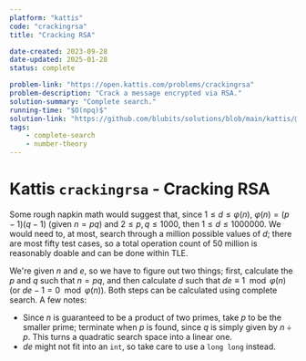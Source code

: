 ```yaml
---
platform: "kattis"
code: "crackingrsa"
title: "Cracking RSA"

date-created: 2023-09-28
date-updated: 2025-01-28
status: complete

problem-link: "https://open.kattis.com/problems/crackingrsa"
problem-description: "Crack a message encrypted via RSA."
solution-summary: "Complete search."
running-time: "$O(npq)$"
solution-link: "https://github.com/blubits/solutions/blob/main/kattis/@solved/crackingrsa/crackingrsa.cpp"
tags:
    - complete-search
    - number-theory
---
```


# Kattis `crackingrsa` - Cracking RSA

Some rough napkin math would suggest that, since $1 \le d \le \varphi(n)$, $\varphi(n) = (p-1)(q-1)$ (given $n = pq$) and $2 \le p, q \le 1000$, then $1 \le d \le 1000000$. We would need to, at most, search through a million possible values of $d$; there are most fifty test cases, so a total operation count of 50 million is reasonably doable and can be done within TLE.

We're given $n$ and $e$, so we have to figure out two things; first, calculate the $p$ and $q$ such that $n = pq$, and then calculate $d$ such that $de \equiv 1\mod \varphi(n)$ (or $de - 1 = 0 \mod \varphi(n)$). Both steps can be calculated using complete search. A few notes:

- Since $n$ is guaranteed to be a product of two primes, take $p$ to be the smaller prime; terminate when $p$ is found, since $q$ is simply given by $n \div p$. This turns a quadratic search space into a linear one.
- $de$ might not fit into an `int`, so take care to use a `long long` instead.
